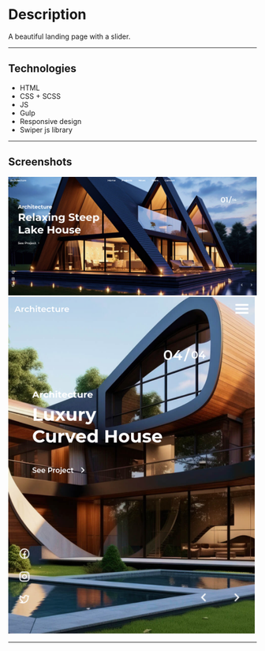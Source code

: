 # Description

A beautiful landing page with a slider.

---

## Technologies

- HTML
- CSS + SCSS
- JS
- Gulp
- Responsive design
- Swiper js library

---

## Screenshots

<img src="https://github.com/NathanBailie/responsive_architecture_landing_page/raw/main/src/img/screenshots/screenshot_1.png" width="900" />
<img src="https://github.com/NathanBailie/responsive_architecture_landing_page/raw/main/src/img/screenshots/screenshot_2.png" width="500" />

---
